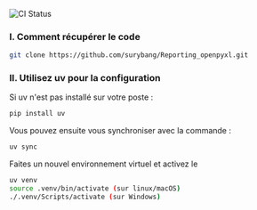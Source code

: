 ![CI Status](https://github.com/surybang/Reporting_openpyxl/actions/workflows/tests.yaml/badge.svg)

### I. Comment récupérer le code 
```bash
git clone https://github.com/surybang/Reporting_openpyxl.git
```

### II. Utilisez uv pour la configuration 

Si uv n'est pas installé sur votre poste : 

```bash
pip install uv
```
Vous pouvez ensuite vous synchroniser avec la commande : 

```bash
uv sync
```
Faites un nouvel environnement virtuel et activez le 

```bash
uv venv
source .venv/bin/activate (sur linux/macOS)
./.venv/Scripts/activate (sur Windows)
```